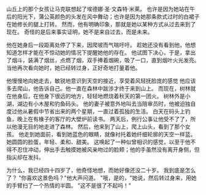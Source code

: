 山丘上的那个女孩让马克联想起了埃德娜·圣·文森特·米莱。
也许是因为她站在午后的阳光下，蒲公英颜色的头发在风中舞动；也许是因为她那条款式过时的白裙子在她修长的腿上打转。
然而，他有明确印象，那就是她以某种方式从过去来到了现在。
奇怪的是后来事实证明，她不是来自过去，而是未来。

他在她身后一段距离处停了下来，因爬坡而气喘吁吁。
趁她还没有看到他，他想知道怎样才能在不惊动她的情况下提醒她他的存在。
他试图下决心，于是，拿出了烟斗，装满了烟丝，点燃了烟，双手捧着烟碗，吸了一口，直到烟叶火光发亮。
当他再次看向她时，她已经转过身，正好奇地打量着他。

他慢慢地向她走去，敏锐地意识到天空的接近，享受着风轻抚脸庞的感觉
他应该多去爬山，他告诉自己。他一直在森林中跋涉才终于来到山上。
而现在，树林就在他身后，在他身下很远的地方，轻轻地燃烧着秋天的第一团火。
树林外是小湖，湖边有小木屋和钓鱼码头。
他的妻子被意外地叫去当陪审员时，他被迫独自度过他从暑假中节省出来的两个星期，一直过着孤独的生活。
白天在码头上钓鱼，晚上在有椽子的客厅的大壁炉前读书。
两天后，例行公事让他受不了了，所以他漫无目的地走进了森林。
然后，他来到了山上，爬上山头，看到了那个女孩。
他走到她面前，看到她蓝色的眼睛，就像衬托着她纤细轮廓的天空一样蓝。
她圆圆的脸蛋，年轻、柔和、甜美。
这唤起了一种似曾相识的感觉，以至于他不得不忍住冲动，伸出手去触摸她被风亲吻过的脸颊；他的手虽然没有离开身侧，但指尖却在发抖。

为什么，我已经四十四岁了，他奇怪地想，而她好像还没二十岁。
我到底是怎么了？
"你喜欢这景色吗？"他大声问道。
"哦，是的，"她说，然后转过身来，用她的手臂扫了一个热情的半圆。
"这不是很了不起吗！"
